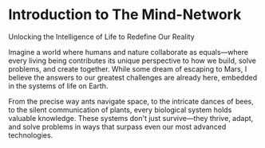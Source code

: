 <Unlocking the Intelligence of Life to Redefine Our Reality:>

# Introduction to The Mind-Network 
Unlocking the Intelligence of Life to Redefine Our Reality

Imagine a world where humans and nature collaborate as equals—where every living being contributes its unique perspective to how we build, solve problems, and create together. While some dream of escaping to Mars, I believe the answers to our greatest challenges are already here, embedded in the systems of life on Earth.

From the precise way ants navigate space, to the intricate dances of bees, to the silent communication of plants, every biological system holds valuable knowledge. These systems don't just survive—they thrive, adapt, and solve problems in ways that surpass even our most advanced technologies.
